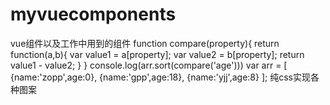 # myvuecomponents
vue组件以及工作中用到的组件
function compare(property){
    return function(a,b){
        var value1 = a[property];
        var value2 = b[property];
        return value1 - value2;
    }
}
console.log(arr.sort(compare('age')))
var arr = [
    {name:'zopp',age:0},
    {name:'gpp',age:18},
    {name:'yjj',age:8}
];
纯css实现各种图案
